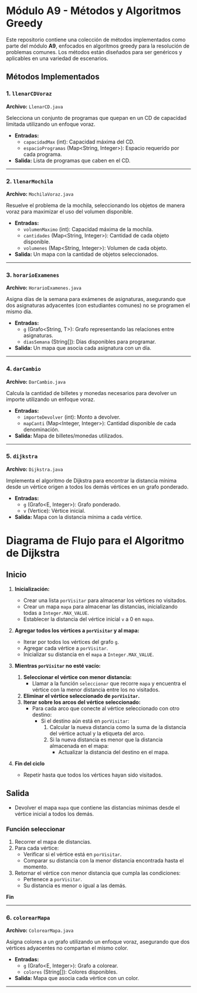 # Módulo A9 - Métodos y Algoritmos Greedy

Este repositorio contiene una colección de métodos implementados como parte del módulo **A9**, enfocados en algoritmos greedy para la resolución de problemas comunes. Los métodos están diseñados para ser genéricos y aplicables en una variedad de escenarios.


## Métodos Implementados

### 1. `llenarCDVoraz`
**Archivo:** `LlenarCD.java`

Selecciona un conjunto de programas que quepan en un CD de capacidad limitada utilizando un enfoque voraz.

- **Entradas:**
  - `capacidadMax` (int): Capacidad máxima del CD.
  - `espacioProgramas` (Map<String, Integer>): Espacio requerido por cada programa.
- **Salida:** Lista de programas que caben en el CD.

---

### 2. `llenarMochila`
**Archivo:** `MochilaVoraz.java`

Resuelve el problema de la mochila, seleccionando los objetos de manera voraz para maximizar el uso del volumen disponible.

- **Entradas:**
  - `volumenMaximo` (int): Capacidad máxima de la mochila.
  - `cantidades` (Map<String, Integer>): Cantidad de cada objeto disponible.
  - `volumenes` (Map<String, Integer>): Volumen de cada objeto.
- **Salida:** Un mapa con la cantidad de objetos seleccionados.

---

### 3. `horarioExamenes`
**Archivo:** `HorarioExamenes.java`

Asigna días de la semana para exámenes de asignaturas, asegurando que dos asignaturas adyacentes (con estudiantes comunes) no se programen el mismo día.

- **Entradas:**
  - `g` (Grafo<String, T>): Grafo representando las relaciones entre asignaturas.
  - `diasSemana` (String[]): Días disponibles para programar.
- **Salida:** Un mapa que asocia cada asignatura con un día.

---

### 4. `darCambio`
**Archivo:** `DarCambio.java`

Calcula la cantidad de billetes y monedas necesarios para devolver un importe utilizando un enfoque voraz.

- **Entradas:**
  - `importeDevolver` (int): Monto a devolver.
  - `mapCanti` (Map<Integer, Integer>): Cantidad disponible de cada denominación.
- **Salida:** Mapa de billetes/monedas utilizados.

---

### 5. `dijkstra`
**Archivo:** `Dijkstra.java`

Implementa el algoritmo de Dijkstra para encontrar la distancia mínima desde un vértice origen a todos los demás vértices en un grafo ponderado.

- **Entradas:**
  - `g` (Grafo<E, Integer>): Grafo ponderado.
  - `v` (Vertice<E>): Vértice inicial.
- **Salida:** Mapa con la distancia mínima a cada vértice.


# Diagrama de Flujo para el Algoritmo de Dijkstra

## Inicio
1. **Inicialización:**
   - Crear una lista `porVisitar` para almacenar los vértices no visitados.
   - Crear un mapa `mapa` para almacenar las distancias, inicializando todas a `Integer.MAX_VALUE`.
   - Establecer la distancia del vértice inicial `v` a 0 en `mapa`.

2. **Agregar todos los vértices a `porVisitar` y al mapa:**
   - Iterar por todos los vértices del grafo `g`.
   - Agregar cada vértice a `porVisitar`.
   - Inicializar su distancia en el `mapa` a `Integer.MAX_VALUE`.

3. **Mientras `porVisitar` no esté vacío:**
   1. **Seleccionar el vértice con menor distancia:**
      - Llamar a la función `seleccionar` que recorre `mapa` y encuentra el vértice con la menor distancia entre los no visitados.
   2. **Eliminar el vértice seleccionado de `porVisitar`.**
   3. **Iterar sobre los arcos del vértice seleccionado:**
      - Para cada arco que conecte al vértice seleccionado con otro destino:
        - Si el destino aún está en `porVisitar`:
          1. Calcular la nueva distancia como la suma de la distancia del vértice actual y la etiqueta del arco.
          2. Si la nueva distancia es menor que la distancia almacenada en el mapa:
             - Actualizar la distancia del destino en el mapa.

4. **Fin del ciclo**
   - Repetir hasta que todos los vértices hayan sido visitados.

## Salida
- Devolver el mapa `mapa` que contiene las distancias mínimas desde el vértice inicial a todos los demás.

### Función seleccionar

1. Recorrer el mapa de distancias.
2. Para cada vértice:
   - Verificar si el vértice está en `porVisitar`.
   - Comparar su distancia con la menor distancia encontrada hasta el momento.
3. Retornar el vértice con menor distancia que cumpla las condiciones:
   - Pertenece a `porVisitar`.
   - Su distancia es menor o igual a las demás.

**Fin**


---

### 6. `colorearMapa`
**Archivo:** `ColorearMapa.java`

Asigna colores a un grafo utilizando un enfoque voraz, asegurando que dos vértices adyacentes no compartan el mismo color.

- **Entradas:**
  - `g` (Grafo<E, Integer>): Grafo a colorear.
  - `colores` (String[]): Colores disponibles.
- **Salida:** Mapa que asocia cada vértice con un color.

---
